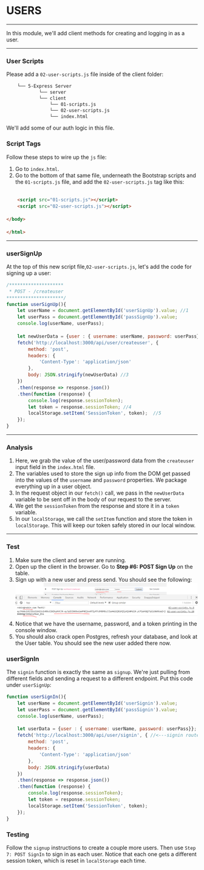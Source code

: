 # USERS
---
In this module, we'll add client methods for creating and logging in as a user. 
<hr />

### User Scripts
Please add a `02-user-scripts.js` file inside of the client folder:

```
    └── 5-Express Server
            └── server
            └── client
                └── 01-scripts.js
                └── 02-user-scripts.js
                └── index.html
```
We'll add some of our auth logic in this file.

### Script Tags
Follow these steps to wire up the `js` file:
1. Go to `index.html`.
2. Go to the bottom of that same file, underneath the Bootstrap scripts and the `01-scripts.js` file, and add the `02-user-scripts.js` tag like this:

```html

    <script src="01-scripts.js"></script>
    <script src="02-user-scripts.js"></script>

</body>

</html>

```

<hr />

### userSignUp
At the top of this new script file,`02-user-scripts.js`, let's add the code for signing up a user:

```js
/********************
 * POST - /createuser
*********************/
function userSignUp(){
	let userName = document.getElementById('userSignUp').value; //1
	let userPass = document.getElementById('passSignUp').value;
	console.log(userName, userPass);

	let newUserData = {user : { username: userName, password: userPass}}; //2
	fetch('http://localhost:3000/api/user/createuser', {
		method: 'post',
		headers: {
			'Content-Type': 'application/json'
		},
		body: JSON.stringify(newUserData) //3
	})
	.then(response => response.json())
	.then(function (response) {
		console.log(response.sessionToken);
		let token = response.sessionToken; //4
		localStorage.setItem('SessionToken', token);  //5
	});
}
```

<hr />

### Analysis
1. Here, we grab the value of the user/password data from the `createuser` input field in the `index.html` file.
2. The variables used to store the sign up info from the DOM get passed into the values of the `username` and `password` properties. We package everything up in a user object.
3. In the request object in our `fetch()` call, we pass in the `newUserData` variable to be sent off in the body of our request to the server.
4. We get the `sessionToken` from the response and store it in a `token` variable.
5. In our `localStorage`, we call the `setItem` function and store the token in `localStorage`. This will keep our token safely stored in our local window.

<hr />

### Test
1. Make sure the client and server are running. 
2. Open up the client in the browser. Go to **Step #6: POST Sign Up** on the table. 
3. Sign up with a new user and press send. You should see the following:
![screenshot](assets/02-signup-dom-screenshot.PNG)
4. Notice that we have the username, password, and a token printing in the console window.
5. You should also crack open Postgres, refresh your database, and look at the User table. You should see the new user added there now.

### userSignIn
The `signin` function is exactly the same as `signup`. We're just pulling from different fields and sending a request to a different endpoint. Put this code under `userSignUp`:
```js
function userSignIn(){
	let userName = document.getElementById('userSignin').value; 
	let userPass = document.getElementById('passSignin').value;
	console.log(userName, userPass);

	let userData = {user : { username: userName, password: userPass}};
	fetch('http://localhost:3000/api/user/signin', { //<---signin route used
		method: 'post',
		headers: {
			'Content-Type': 'application/json'
		},
		body: JSON.stringify(userData)
	})
	.then(response => response.json())
	.then(function (response) {
		console.log(response.sessionToken);
		let token = response.sessionToken;
		localStorage.setItem('SessionToken', token);
	});
}
```

### Testing
Follow the `signup` instructions to create a couple more users. Then use `Step 7: POST SignIn` to sign in as each user. Notice that each one gets a different session token, which is reset in `localStorage` each time.
